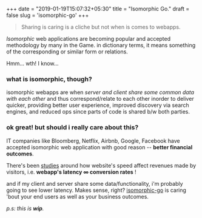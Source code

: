 +++
date = "2019-01-19T15:07:32+05:30"
title = "Isomorphic Go."
draft = false
slug = 'isomorphic-go'
+++

> Sharing is caring is a cliche but not when is comes to webapps.

*Isomorphic* web applications are becoming popular and accepted methodology by many in the Game.
in dictionary terms, it means something of the corresponding or similar form or relations. 

Hmm... wth! I know...

### what is isomorphic, though?

isomorphic webapps are when *server and client share some common data with each other* and thus correspond/relate to each other inorder to deliver quicker, providing better user experience, improved discovery via search engines, and reduced ops since parts of code is shared b/w both parties.

### ok great! but should i really care about this?

IT companies like Bloomberg, Netflix, Airbnb, Google, Facebook have accepted isomorphic web application with good reason -- **better financial outcomes**.

There's been [studies](https://www.globaldots.com/how-website-speed-affects-conversion-rates/) around how website's speed affect revenues made by visitors, i.e. **webapp's latency ∞ conversion rates** !

and if my client and server share some data/functionality, i'm probably going to see lower latency. Makes sense, right? [isomorphic-go](https://go.isomorphicgo.org/) is caring 'bout your end users as well as your business outcomes.

_p.s: this is **wip**._